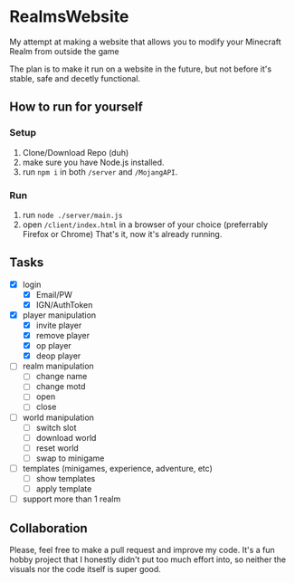 # RealmsWebsite
My attempt at making a website that allows you to modify your Minecraft Realm from outside the game

The plan is to make it run on a website in the future, but not before it's stable, safe and decetly functional.

## How to run for yourself

### Setup
1. Clone/Download Repo (duh)
1. make sure you have Node.js installed.
1. run `npm i` in both `/server` and `/MojangAPI`.

### Run
1. run `node ./server/main.js`
1. open `/client/index.html` in a browser of your choice (preferrably Firefox or Chrome)
That's it, now it's already running.

## Tasks
- [x] login
  - [x] Email/PW
  - [x] IGN/AuthToken
- [x] player manipulation
  - [x] invite player
  - [x] remove player
  - [x] op player
  - [x] deop player
- [ ] realm manipulation
  - [ ] change name
  - [ ] change motd
  - [ ] open
  - [ ] close
- [ ] world manipulation
  - [ ] switch slot
  - [ ] download world
  - [ ] reset world
  - [ ] swap to minigame
- [ ] templates (minigames, experience, adventure, etc)
  - [ ] show templates
  - [ ] apply template
- [ ] support more than 1 realm

## Collaboration

Please, feel free to make a pull request and improve my code. It's a fun hobby project that I honestly didn't put too much effort into, so neither the visuals nor the code itself is super good.
